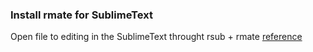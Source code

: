 ### Install rmate for SublimeText
Open file to editing in the SublimeText throught rsub + rmate [reference](https://sys-adm.in/sections/os-nix/848-udalennaya-mashina-server-ssh-redaktirovanie-fajlov-v-sublimetext.html)

